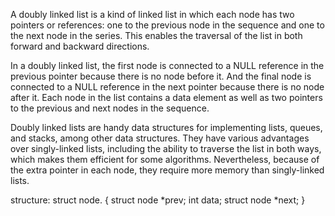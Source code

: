 A doubly linked list is a kind of linked list in which each node has two pointers or references: one to the previous node in the sequence and one to the next node in the series. This enables the traversal of the list in both forward and backward directions.

In a doubly linked list, the first node is connected to a NULL reference in the previous pointer because there is no node before it. And the final node is connected to a NULL reference in the next pointer because there is no node after it. Each node in the list contains a data element as well as two pointers to the previous and next nodes in the sequence.

Doubly linked lists are handy data structures for implementing lists, queues, and stacks, among other data structures. They have various advantages over singly-linked lists, including the ability to traverse the list in both ways, which makes them efficient for some algorithms. Nevertheless, because of the extra pointer in each node, they require more memory than singly-linked lists.

structure:
struct node.
{
struct node *prev;
int data;
struct node *next;
}
